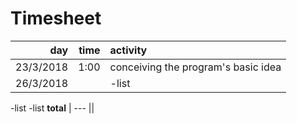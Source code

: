 # Timesheet
day | time | activity
---:|---:|:---
23/3/2018 | 1:00 | conceiving the program's basic idea
26/3/2018 | | -list
-list
-list
**total** | --- ||

